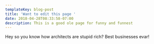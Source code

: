 ```yaml
---
templateKey: blog-post
title: 'Want to edit this page '
date: 2018-04-28T08:33:58-07:00
description: This is a good ole page for funny and funnest
---
```

Hey so you know how architects are stupid rich? Best businesses evar!
